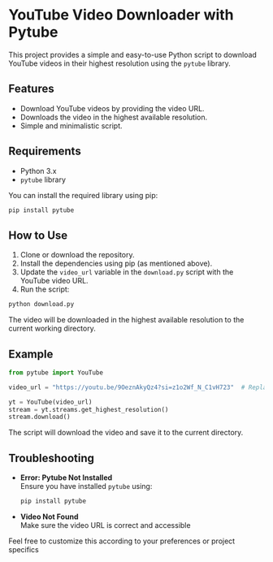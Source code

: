 # YouTube Video Downloader with Pytube

This project provides a simple and easy-to-use Python script to download YouTube videos in their highest resolution using the `pytube` library.

## Features

- Download YouTube videos by providing the video URL.
- Downloads the video in the highest available resolution.
- Simple and minimalistic script.

## Requirements

- Python 3.x
- `pytube` library

You can install the required library using pip:

```bash
pip install pytube
```

## How to Use

1. Clone or download the repository.
2. Install the dependencies using pip (as mentioned above).
3. Update the `video_url` variable in the `download.py` script with the YouTube video URL.
4. Run the script:

```bash
python download.py
```

The video will be downloaded in the highest available resolution to the current working directory.

## Example

```python
from pytube import YouTube

video_url = "https://youtu.be/9OeznAkyQz4?si=z1o2Wf_N_C1vH723"  # Replace with the URL of the video you want to download

yt = YouTube(video_url)
stream = yt.streams.get_highest_resolution()
stream.download()
```

The script will download the video and save it to the current directory.

## Troubleshooting

- **Error: Pytube Not Installed**  
  Ensure you have installed `pytube` using:

  ```bash
  pip install pytube
  ```

- **Video Not Found**  
  Make sure the video URL is correct and accessible

Feel free to customize this according to your preferences or project specifics
